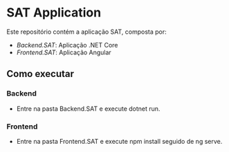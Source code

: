 # SAT Application

Este repositório contém a aplicação SAT, composta por:

- *Backend.SAT*: Aplicação .NET Core
- *Frontend.SAT*: Aplicação Angular

## Como executar

### Backend
- Entre na pasta Backend.SAT e execute dotnet run.

### Frontend
- Entre na pasta Frontend.SAT e execute npm install seguido de ng serve.
